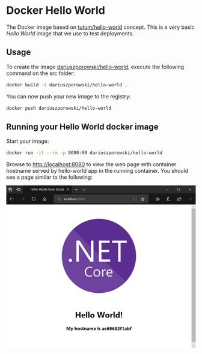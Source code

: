 # Docker Hello World
The Docker image based on [tutum/hello-world](https://hub.docker.com/r/tutum/hello-world/) concept. This is a very basic *Hello World* image that we use to test deployments.

## Usage
To create the image [dariuszporowski/hello-world](https://hub.docker.com/r/dariuszporowski/hello-world/), execute the following command on the src folder:
```bash
docker build -t dariuszporowski/hello-world .
```

You can now push your new image to the registry:
```bash
docker push dariuszporowski/hello-world
```

## Running your Hello World docker image
Start your image:
```bash
docker run -it --rm -p 8080:80 dariuszporowski/hello-world
```

Browse to [http://localhost:8080](http://localhost:8080) to view the web page with container hostname served by hello-world app in the running container. You should see a page similar to the following:

![hello-world](https://raw.githubusercontent.com/DariuszPorowski/docker-hello-world/master/img/docker-hello-world.png)